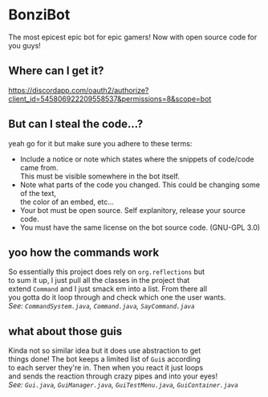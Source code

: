 # BonziBot
The most epicest epic bot for epic gamers! Now with open source code for you guys!

## Where can I get it?
https://discordapp.com/oauth2/authorize?client_id=545806922209558537&permissions=8&scope=bot

## But can I steal the code...?
yeah go for it but make sure you adhere to these terms:<br />
- Include a notice or note which states where the snippets of code/code came from.<br />This must be visible somewhere in the bot itself.
- Note what parts of the code you changed. This could be changing some of the text,<br />the color of an embed, etc...
- Your bot must be open source. Self explanitory, release your source code.
- You must have the same license on the bot source code. (GNU-GPL 3.0)

## yoo how the commands work
So essentially this project does rely on `org.reflections` but<br />
to sum it up, I just pull all the classes in the project that<br />
extend `Command` and I just smack em into a list. From there all<br />
you gotta do it loop through and check which one the user wants.<br />
*See: `CommandSystem.java`, `Command.java`, `SayCommand.java`*

## what about those guis
Kinda not so similar idea but it does use abstraction to get<br />
things done! The bot keeps a limited list of `Gui`s according<br />
to each server they're in. Then when you react it just loops<br />
and sends the reaction through crazy pipes and into your eyes!<br />
*See: `Gui.java`, `GuiManager.java`, `GuiTestMenu.java`, `GuiContainer.java`*
